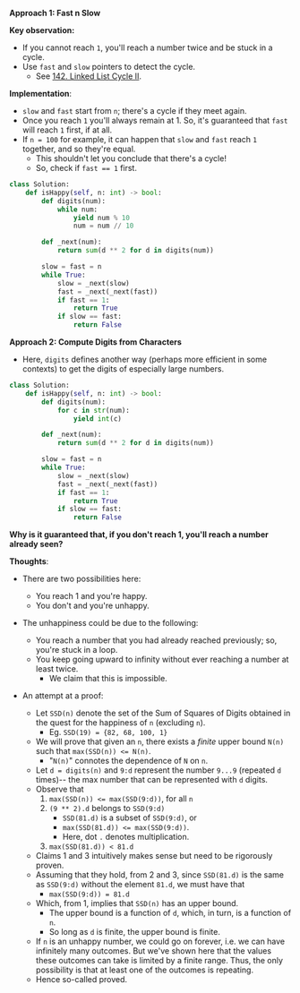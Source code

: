 **Approach 1: Fast n Slow**

**Key observation:**
* If you cannot reach `1`, you'll reach a number twice and be stuck in a cycle.
* Use `fast` and `slow` pointers to detect the cycle.
	* See [142. Linked List Cycle II](https://leetcode.com/problems/linked-list-cycle-ii/).

**Implementation**:
* `slow` and `fast` start from `n`; there's a cycle if they meet again.
* Once you reach `1` you'll always remain at 1. So, it's guaranteed that `fast` will reach `1` first, if at all.
* If `n = 100` for example, it can happen that `slow` and `fast` reach `1` together, and so they're equal.
	* This shouldn't let you conclude that there's a cycle!
	* So, check if `fast == 1` first.
```py
class Solution:
    def isHappy(self, n: int) -> bool:
        def digits(num):
            while num:
                yield num % 10
                num = num // 10

        def _next(num):
            return sum(d ** 2 for d in digits(num))

        slow = fast = n
        while True:
            slow = _next(slow)
            fast = _next(_next(fast))
            if fast == 1:
                return True
            if slow == fast:
                return False
```

**Approach 2: Compute Digits from Characters**
* Here, `digits` defines another way (perhaps more efficient in some contexts) to get the digits of especially large numbers.
```py
class Solution:
    def isHappy(self, n: int) -> bool:
        def digits(num):
            for c in str(num):
                yield int(c)                

        def _next(num):
            return sum(d ** 2 for d in digits(num))

        slow = fast = n
        while True:
            slow = _next(slow)
            fast = _next(_next(fast))
            if fast == 1:
                return True
            if slow == fast:
                return False
```

**Why is it guaranteed that, if you don't reach 1, you'll reach a number already seen?**

**Thoughts**:
* There are two possibilities here:
	* You reach 1 and you're happy.
	* You don't and you're unhappy.
* The unhappiness could be due to the following:
	* You reach a number that you had already reached previously; so, you're stuck in a loop.
	* You keep going upward to infinity without ever reaching a number at least twice.
		* We claim that this is impossible.

* An attempt at a proof:
	* Let `SSD(n)` denote the set of the Sum of Squares of Digits obtained in the quest for the happiness of `n` (excluding `n`).
		* Eg. `SSD(19) = {82, 68, 100, 1}`
	* We will prove that given an `n`, there exists a *finite* upper bound `N(n)` such that `max(SSD(n)) <= N(n)`.
		* "`N(n)`" connotes the dependence of `N` on `n`.
	* Let `d = digits(n)` and `9:d` represent the number `9...9` (repeated `d` times)-- the max number that can be represented with `d` digits.
	* Observe that
		1. `max(SSD(n)) <= max(SSD(9:d))`, for all `n`
		2. `(9 ** 2).d` belongs to `SSD(9:d)`
			* `SSD(81.d)` is a subset of `SSD(9:d)`, or
			* `max(SSD(81.d)) <= max(SSD(9:d))`.
			* Here, dot `.` denotes multiplication.
		3. `max(SSD(81.d)) < 81.d`
	* Claims 1 and 3 intuitively makes sense but need to be rigorously proven.
	* Assuming that they hold, from 2 and 3, since `SSD(81.d)` is the same as `SSD(9:d)` without the element `81.d`, we must have that
		* `max(SSD(9:d)) = 81.d`
	* Which, from 1, implies that `SSD(n)` has an upper bound.
		* The upper bound is a function of `d`, which, in turn, is a function of `n`.
		* So long as `d` is finite, the upper bound is finite.
	* If `n` is an unhappy number, we could go on forever, i.e. we can have infinitely many outcomes. But we've shown here that the values these outcomes can take is limited by a finite range. Thus, the only possibility is that at least one of the outcomes is repeating.
	* Hence so-called proved.	
